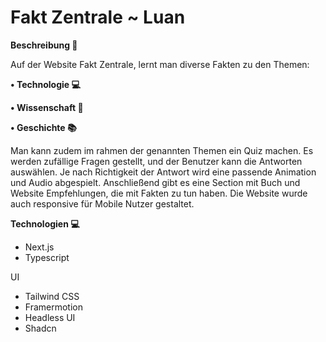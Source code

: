 # Fakt Zentrale ~ Luan

**Beschreibung 🔮**

Auf der Website Fakt Zentrale, lernt man diverse Fakten zu den Themen: 

**•  Technologie :computer:**

**•  Wissenschaft :test_tube:**

**•  Geschichte :books:**

Man kann zudem im rahmen der genannten Themen ein Quiz machen. Es werden zufällige Fragen gestellt, und der Benutzer kann die Antworten auswählen. Je nach Richtigkeit der Antwort wird eine passende Animation und Audio abgespielt. Anschließend gibt es eine Section mit Buch und Website Empfehlungen, die mit Fakten zu tun haben. Die Website wurde auch responsive für Mobile Nutzer gestaltet.

**Technologien :computer:**
- Next.js
- Typescript

UI
- Tailwind CSS
- Framermotion
- Headless UI
- Shadcn
